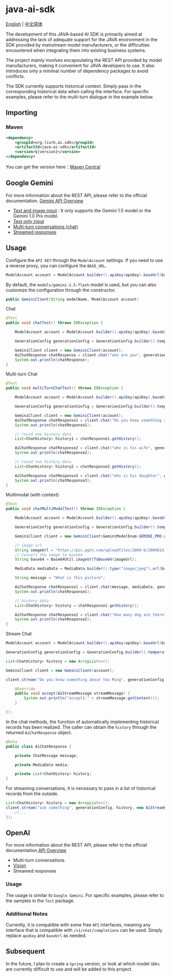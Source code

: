 # java-ai-sdk

[English](README.md) | [中文简体](README_CN.md)

The development of this JAVA-based AI SDK is primarily aimed at addressing the lack of adequate support for the JAVA environment in the SDK provided by mainstream model manufacturers, or the difficulties encountered when integrating them into existing business systems.

The project mainly involves encapsulating the REST API provided by model manufacturers, making it convenient for JAVA developers to use. It also introduces only a minimal number of dependency packages to avoid conflicts.

The SDK currently supports historical context. Simply pass in the corresponding historical data when calling the interface. For specific examples, please refer to the multi-turn dialogue in the example below.

## Importing

### Maven

```xml
<dependency>
    <groupId>org.liurb.ai.sdk</groupId>
    <artifactId>java-ai-sdk</artifactId>
    <version>${version}</version>
</dependency>
```

You can get the version here：[Maven Central](https://central.sonatype.com/artifact/org.liurb.ai.sdk/java-ai-sdk)

## Google Gemini

For more information about the REST API, please refer to the official documentation. [Gemini API Overview](https://ai.google.dev/gemini-api/docs/api-overview?hl=zh-cn)

- [Text and image input](https://ai.google.dev/gemini-api/docs/api-overview#text_image_input) : It only supports the Gemini 1.5 model or the Gemini 1.0 Pro model.
- [Text only input](https://ai.google.dev/gemini-api/docs/api-overview?hl=zh-cn#text_only_input)
- [Multi-turn conversations (chat)](https://ai.google.dev/gemini-api/docs/api-overview?hl=zh-cn#chat)
- [Streamed responses](https://ai.google.dev/gemini-api/docs/api-overview?hl=zh-cn#stream)

## Usage

Configure the  `API KEY`  through the `ModelAccount` settings. If you need to use a reverse proxy, you can configure the  `BASE_URL`.

```java
ModelAccount account = ModelAccount.builder().apiKey(apiKey).baseUrl(baseUrl).build();
```

By default, the `models/gemini-1.5-flash` model is used, but you can also customize the configuration through the constructor.

```java
public GeminiClient(String modelName, ModelAccount account) 
```

Chat

```java
@Test
public void chatTest() throws IOException {

    ModelAccount account = ModelAccount.builder().apiKey(apiKey).baseUrl(baseUrl).build();

    GenerationConfig generationConfig = GenerationConfig.builder().temperature(0.3).build();

    GeminiClient client = new GeminiClient(account);
    AiChatResponse chatResponse = client.chat("who are you", generationConfig);
    System.out.println(chatResponse);
}
```

Multi-turn Chat

```java
@Test
public void multiTurnChatTest() throws IOException {

    ModelAccount account = ModelAccount.builder().apiKey(apiKey).baseUrl(baseUrl).build();

    GenerationConfig generationConfig = GenerationConfig.builder().temperature(0.3).build();

    GeminiClient client = new GeminiClient(account);
    AiChatResponse chatResponse1 = client.chat("Do you know something about Yao Ming", generationConfig);
    System.out.println(chatResponse1);

    // round one history data
    List<ChatHistory> history1 = chatResponse1.getHistory();

    AiChatResponse chatResponse2 = client.chat("who is his wife", generationConfig, history1);
    System.out.println(chatResponse2);

    // round two history data
    List<ChatHistory> history2 = chatResponse2.getHistory();

    AiChatResponse chatResponse3 = client.chat("who is his daughter", generationConfig, history2);
    System.out.println(chatResponse3);
}
```

Multimodal (with context)

```java
@Test
public void chatMultiModalTest() throws IOException {

    ModelAccount account = ModelAccount.builder().apiKey(apiKey).baseUrl(baseUrl).build();

    GenerationConfig generationConfig = GenerationConfig.builder().temperature(0.3).build();

    GeminiClient client = new GeminiClient(GeminiModelEnum.GEMINI_PRO.getName(), account);

    // image url
    String imageUrl = "https://pic.qqtn.com/uploadfiles/2009-6/2009614181816.jpg";
	// Convert the image to base64
    String base64 = Base64Util.imageUrlToBase64(imageUrl);

    MediaData mediaData = MediaData.builder().type("image/jpeg").url(base64).build();

    String message = "What is this picture";

    AiChatResponse chatResponse1 = client.chat(message, mediaData, generationConfig, null);
    System.out.println(chatResponse1);

    // history data
    List<ChatHistory> history = chatResponse1.getHistory();

    AiChatResponse chatResponse2 = client.chat("How many dog are there", generationConfig, history);
    System.out.println(chatResponse2);
}
```

Stream Chat

```java
ModelAccount account = ModelAccount.builder().apiKey(apiKey).baseUrl(baseUrl).build();

GenerationConfig generationConfig = GenerationConfig.builder().temperature(0.3).build();

List<ChatHistory> history = new ArrayList<>();

GeminiClient client = new GeminiClient(account);

client.stream("Do you know something about Yao Ming", generationConfig, history, new AiStreamResponseListener() {

    @Override
    public void accept(AiStreamMessage streamMessage) {
        System.out.println("accept1:" + streamMessage.getContent());
    }

});
```

In the chat methods, the function of automatically implementing historical records has been realized. The caller can obtain the `history` through the returned `AiChatResponse` object.

```java
@Data
public class AiChatResponse {

    private ChatMessage message;

    private MediaData media;

    private List<ChatHistory> history;
}
```

For streaming conversations, it is necessary to pass in a list of historical records from the outside.

```java
List<ChatHistory> history = new ArrayList<>();
client.stream("ask something", generationConfig, history, new AiStreamResponseListener() {
    //...
});
```

## OpenAI

For more information about the REST API, please refer to the official documentation.[API Overview](https://platform.openai.com/docs/api-reference/authentication)

- Multi-turn conversations
- [Vision](https://platform.openai.com/docs/guides/vision)
- Streamed responses

### Usage

The usage is similar to `Google Gemini`. For specific examples, please refer to the samples in the `Test` package.

### Additional Notes

Currently, it is compatible with some free `API` interfaces, meaning any interface that is compatible with `/v1/chat/completions` can be used. Simply replace `apiKey` and `baseUrl` as needed.

## Subsequent

In the future, I plan to create a `Spring` version, or look at which model `SDKs` are currently difficult to use and will be added to this project. 
